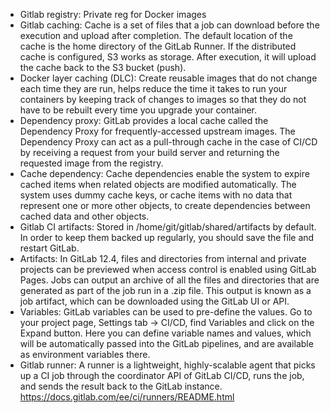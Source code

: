 - Gitlab registry: Private reg for Docker images
- Gitlab caching: Cache is a set of files that a job can download before the execution and upload after completion. The default location of the cache is the home directory of the GitLab Runner. If the distributed cache is configured, S3 works as storage. After execution, it will upload the cache back to the S3 bucket (push).
- Docker layer caching (DLC): Create reusable images that do not change each time they are run, helps reduce the time it takes to run your containers by keeping track of changes to images so that they do not have to be rebuilt every time you upgrade your container.
- Dependency proxy: GitLab provides a local cache called the Dependency Proxy for frequently-accessed upstream images. The Dependency Proxy can act as a pull-through cache in the case of CI/CD by receiving a request from your build server and returning the requested image from the registry.
- Cache dependency: Cache dependencies enable the system to expire cached items when related objects are modified automatically. The system uses dummy cache keys, or cache items with no data that represent one or more other objects, to create dependencies between cached data and other objects.
- Gitlab CI artifacts: Stored in /home/git/gitlab/shared/artifacts by default. In order to keep them backed up regularly, you should save the file and restart GitLab.
- Artifacts: In GitLab 12.4, files and directories from internal and private projects can be previewed when access control is enabled using GitLab Pages. Jobs can output an archive of all the files and directories that are generated as part of the job run in a .zip file. This output is known as a job artifact, which can be downloaded using the GitLab UI or API.
- Variables: GitLab variables can be used to pre-define the values. Go to your project page, Settings tab -> CI/CD, find Variables and click on the Expand button. Here you can define variable names and values, which will be automatically passed into the GitLab pipelines, and are available as environment variables there.
- Gitlab runner: A runner is a lightweight, highly-scalable agent that picks up a CI job through the coordinator API of GitLab CI/CD, runs the job, and sends the result back to the GitLab instance. https://docs.gitlab.com/ee/ci/runners/README.html